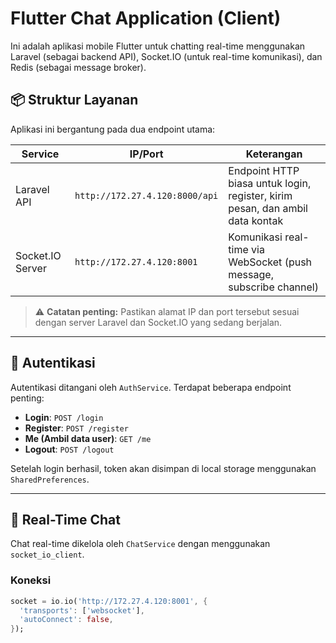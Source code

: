 # Flutter Chat Application (Client)

Ini adalah aplikasi mobile Flutter untuk chatting real-time menggunakan Laravel (sebagai backend API), Socket.IO (untuk real-time komunikasi), dan Redis (sebagai message broker). 

## 📦 Struktur Layanan

Aplikasi ini bergantung pada dua endpoint utama:

| Service          | IP/Port              | Keterangan                     |
|------------------|----------------------|--------------------------------|
| Laravel API      | `http://172.27.4.120:8000/api` | Endpoint HTTP biasa untuk login, register, kirim pesan, dan ambil data kontak |
| Socket.IO Server | `http://172.27.4.120:8001`     | Komunikasi real-time via WebSocket (push message, subscribe channel) |

> ⚠️ **Catatan penting:** Pastikan alamat IP dan port tersebut sesuai dengan server Laravel dan Socket.IO yang sedang berjalan.

---

## 🔐 Autentikasi

Autentikasi ditangani oleh `AuthService`. Terdapat beberapa endpoint penting:

- **Login**: `POST /login`  
- **Register**: `POST /register`  
- **Me (Ambil data user)**: `GET /me`  
- **Logout**: `POST /logout`

Setelah login berhasil, token akan disimpan di local storage menggunakan `SharedPreferences`.

---

## 💬 Real-Time Chat

Chat real-time dikelola oleh `ChatService` dengan menggunakan `socket_io_client`.

### Koneksi

```dart
socket = io.io('http://172.27.4.120:8001', {
  'transports': ['websocket'],
  'autoConnect': false,
});

